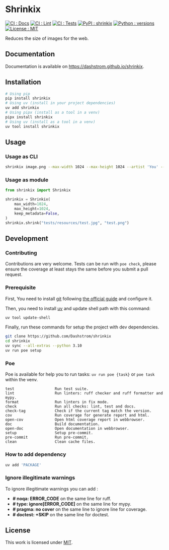 # Shrinkix

[![CI : Docs](https://github.com/Dashstrom/shrinkix/actions/workflows/docs.yml/badge.svg)](https://github.com/Dashstrom/shrinkix/actions/workflows/docs.yml) [![CI : Lint](https://github.com/Dashstrom/shrinkix/actions/workflows/lint.yml/badge.svg)](https://github.com/Dashstrom/shrinkix/actions/workflows/lint.yml) [![CI : Tests](https://github.com/Dashstrom/shrinkix/actions/workflows/tests.yml/badge.svg)](https://github.com/Dashstrom/shrinkix/actions/workflows/tests.yml) [![PyPI : shrinkix](https://img.shields.io/pypi/v/shrinkix.svg)](https://pypi.org/project/shrinkix) [![Python : versions](https://img.shields.io/pypi/pyversions/shrinkix.svg)](https://pypi.org/project/shrinkix) [![License : MIT](https://img.shields.io/badge/license-MIT-green.svg)](https://github.com/Dashstrom/shrinkix/blob/main/LICENSE)

Reduces the size of images for the web.

## Documentation

Documentation is available on <https://dashstrom.github.io/shrinkix>.

## Installation

```bash
# Using pip
pip install shrinkix
# Using uv (install in your project dependencies)
uv add shrinkix
# Using pipx (install as a tool in a venv)
pipx install shrinkix
# Using uv (install as a tool in a venv)
uv tool install shrinkix
```

## Usage

### Usage as CLI

```bash
shrinkix image.png --max-width 1024 --max-height 1024 --artist 'You' --copyright 'you@example.com'
```

### Usage as module

```python
from shrinkix import Shrinkix

shrinkix = Shrinkix(
    max_width=1024,
    max_height=1024,
    keep_metadata=False,
)
shrinkix.shrink("tests/resources/test.jpg", "test.png")
```

## Development

### Contributing

Contributions are very welcome. Tests can be run with `poe check`, please ensure the coverage at least stays the same before you submit a pull request.

### Prerequisite

First, You need to install [git](https://git-scm.com) following [the official guide](https://git-scm.com/book/en/v2/Getting-Started-Installing-Git) and configure it.

Then, you need to install [uv](https://docs.astral.sh/uv/getting-started/installation) and update shell path with this command:

```bash
uv tool update-shell
```

Finally, run these commands for setup the project with dev dependencies.

```bash
git clone https://github.com/Dashstrom/shrinkix
cd shrinkix
uv sync --all-extras --python 3.10
uv run poe setup
```

### Poe

Poe is available for help you to run tasks: `uv run poe {task}` or `poe task` within the venv.

```text
test                  Run test suite.
lint                  Run linters: ruff checker and ruff formatter and mypy.
format                Run linters in fix mode.
check                 Run all checks: lint, test and docs.
check-tag             Check if the current tag match the version.
cov                   Run coverage for generate report and html.
open-cov              Open html coverage report in webbrowser.
doc                   Build documentation.
open-doc              Open documentation in webbrowser.
setup                 Setup pre-commit.
pre-commit            Run pre-commit.
clean                 Clean cache files.
```

### How to add dependency

```bash
uv add 'PACKAGE'
```

### Ignore illegitimate warnings

To ignore illegitimate warnings you can add :

- **# noqa: ERROR_CODE** on the same line for ruff.
- **# type: ignore[ERROR_CODE]** on the same line for mypy.
- **# pragma: no cover** on the same line to ignore line for coverage.
- **# doctest: +SKIP** on the same line for doctest.

## License

This work is licensed under [MIT](https://github.com/Dashstrom/shrinkix/blob/main/LICENSE).
